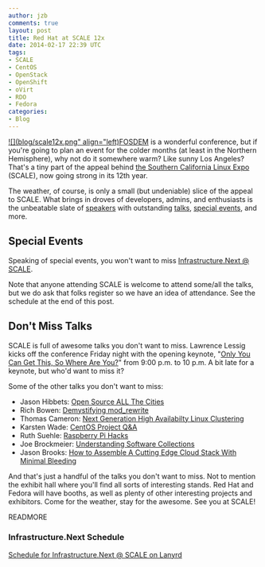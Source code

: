```yaml
---
author: jzb
comments: true
layout: post
title: Red Hat at SCALE 12x
date: 2014-02-17 22:39 UTC
tags:
- SCALE
- CentOS
- OpenStack
- OpenShift
- oVirt
- RDO
- Fedora
categories:
- Blog
---
```

[![](blog/scale12x.png" align="left)](https://www.socallinuxexpo.org/scale12x)[FOSDEM](http://fosdem.org/) is a wonderful conference, but if you're going to plan an event for the colder months (at least in the Northern Hemisphere), why not do it somewhere warm? Like sunny Los Angeles? That's a tiny part of the appeal behind [the Southern California Linux Expo](https://www.socallinuxexpo.org/scale12x) (SCALE), now going strong in its 12th year. 

The weather, of course, is only a small (but undeniable) slice of the appeal to SCALE. What brings in droves of developers, admins, and enthusiasts is the unbeatable slate of [speakers](https://www.socallinuxexpo.org/scale12x/speakers) with outstanding [talks](https://www.socallinuxexpo.org/scale12x/schedule), [special events](https://www.socallinuxexpo.org/scale12x/events), and more. 

## Special Events

Speaking of special events, you won't want to miss [Infrastructure.Next @ SCALE](http://lanyrd.com/2014/infra-at-scale/). 

Note that anyone attending SCALE is welcome to attend some/all the talks, but we do ask that folks register so we have an idea of attendance. See the schedule at the end of this post.

## Don't Miss Talks

SCALE is full of awesome talks you don't want to miss. Lawrence Lessig kicks off the conference Friday night with the opening keynote, "[Only You Can Get This, So Where Are You?](https://www.socallinuxexpo.org/scale12x/presentations/opening-keynote-only-you-can-get-so-where-are-you)" from 9:00 p.m. to 10 p.m. A bit late for a keynote, but who'd want to miss it?

Some of the other talks you don't want to miss:

- Jason Hibbets: [Open Source ALL The Cities](https://www.socallinuxexpo.org/scale12x/presentations/open-source-all-cities)
- Rich Bowen: [Demystifying mod_rewrite](https://www.socallinuxexpo.org/scale12x/presentations/demystifying-modrewrite)
- Thomas Cameron: [Next Generation High Availabilty Linux Clustering](https://www.socallinuxexpo.org/scale12x/presentations/next-generation-high-availabilty-linux-clustering)
- Karsten Wade: [CentOS Project Q&A](https://www.socallinuxexpo.org/scale12x/presentations/centos-project-qa-forum)
- Ruth Suehle: [Raspberry Pi Hacks](https://www.socallinuxexpo.org/scale12x/presentations/raspberry-pi-hacks)
- Joe Brockmeier: [Understanding Software Collections](https://www.socallinuxexpo.org/scale12x/presentations/understanding-software-collections)
- Jason Brooks: [How to Assemble A Cutting Edge Cloud Stack With Minimal Bleeding](https://www.socallinuxexpo.org/scale12x/presentations/how-assemble-cutting-edge-cloud-stack-minimal-bleeding)

And that's just a handful of the talks you don't want to miss. Not to mention the exhibit hall where you'll find all sorts of interesting stands. Red Hat and Fedora will have booths, as well as plenty of other interesting projects and exhibitors. Come for the weather, stay for the awesome. See you at SCALE!

READMORE

### Infrastructure.Next Schedule

<!-- Add this where you want the output to appear -->
<div class="lanyrd-target-schedule">
    <a href="http://lanyrd.com/2014/infra-at-scale/schedule/"
        class="lanyrd-schedule"
        data-lanyrd-speakers
        data-lanyrd-speakerlabels>
        Schedule for Infrastructure.Next @ SCALE on Lanyrd
    </a>
</div>

<!-- Add this to the end of body -->
<script src="http://cdn.lanyrd.net/badges/embed-v1.min.js"></script>
